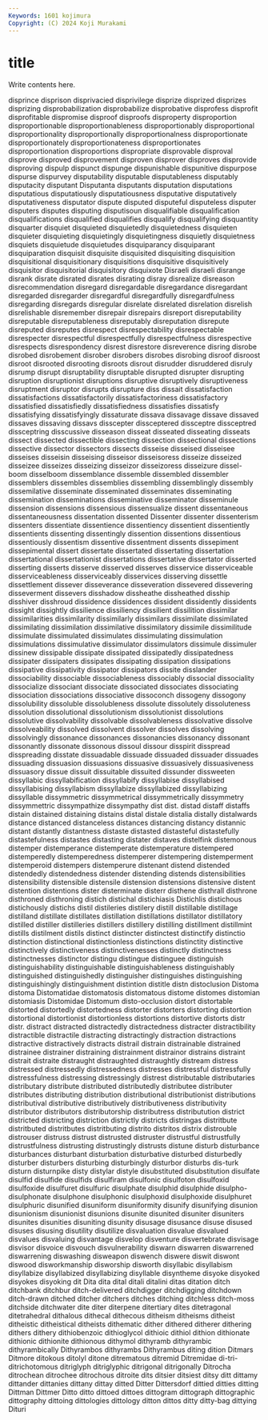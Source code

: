 ```yaml
---
Keywords: 1601 kojimura
Copyright: (C) 2024 Koji Murakami
---
```


# title

Write contents here.



 disprince disprison disprivacied disprivilege
disprize disprized disprizes disprizing disprobabilization disprobabilize disprobative disprofess disprofit disprofitable
dispromise disproof disproofs disproperty disproportion disproportionable disproportionableness disproportionably disproportional disproportionality
disproportionally disproportionalness disproportionate disproportionately disproportionateness disproportionates disproportionation disproportions dispropriate disprovable
disproval disprove disproved disprovement disproven disprover disproves disprovide disproving dispulp
dispunct dispunge dispunishable dispunitive dispurpose dispurse dispurvey disputability disputable disputableness
disputably disputacity disputant Disputanta disputants disputation disputations disputatious disputatiously disputatiousness
disputative disputatively disputativeness disputator dispute disputed disputeful disputeless disputer disputers
disputes disputing disputisoun disqualifiable disqualification disqualifications disqualified disqualifies disqualify disqualifying
disquantity disquarter disquiet disquieted disquietedly disquietedness disquieten disquieter disquieting disquietingly
disquietingness disquietly disquietness disquiets disquietude disquietudes disquiparancy disquiparant disquiparation disquisit
disquisite disquisited disquisiting disquisition disquisitional disquisitionary disquisitions disquisitive disquisitively disquisitor
disquisitorial disquisitory disquixote Disraeli disraeli disrange disrank disrate disrated disrates
disrating disray disrealize disreason disrecommendation disregard disregardable disregardance disregardant disregarded
disregarder disregardful disregardfully disregardfulness disregarding disregards disregular disrelate disrelated disrelation
disrelish disrelishable disremember disrepair disrepairs disreport disreputability disreputable disreputableness disreputably
disreputation disrepute disreputed disreputes disrespect disrespectability disrespectable disrespecter disrespectful disrespectfully
disrespectfulness disrespective disrespects disrespondency disrest disrestore disreverence disring disrobe disrobed
disrobement disrober disrobers disrobes disrobing disroof disroost disroot disrooted disrooting
disroots disrout disrudder disruddered disruly disrump disrupt disruptability disruptable disrupted
disrupter disrupting disruption disruptionist disruptions disruptive disruptively disruptiveness disruptment disruptor
disrupts disrupture diss dissait dissatisfaction dissatisfactions dissatisfactorily dissatisfactoriness dissatisfactory dissatisfied
dissatisfiedly dissatisfiedness dissatisfies dissatisfy dissatisfying dissatisfyingly dissaturate dissava dissavage dissave
dissaved dissaves dissaving dissavs disscepter dissceptered dissceptre dissceptred dissceptring disscussive
disseason disseat disseated disseating disseats dissect dissected dissectible dissecting dissection
dissectional dissections dissective dissector dissectors dissects disseise disseised disseisee disseises
disseisin disseising disseisor disseisoress disseize disseized disseizee disseizes disseizing disseizor
disseizoress disseizure dissel-boom disselboom dissemblance dissemble dissembled dissembler dissemblers dissembles
dissemblies dissembling dissemblingly dissembly dissemilative disseminate disseminated disseminates disseminating dissemination
disseminations disseminative disseminator disseminule dissension dissensions dissensious dissensualize dissent dissentaneous
dissentaneousness dissentation dissented Dissenter dissenter dissenterism dissenters dissentiate dissentience dissentiency
dissentient dissentiently dissentients dissenting dissentingly dissention dissentions dissentious dissentiously dissentism
dissentive dissentment dissents dissepiment dissepimental dissert dissertate dissertated dissertating dissertation
dissertational dissertationist dissertations dissertative dissertator disserted disserting disserts disserve disserved
disserves disservice disserviceable disserviceableness disserviceably disservices disserving dissettle dissettlement dissever
disseverance disseveration dissevered dissevering disseverment dissevers disshadow dissheathe dissheathed disship
disshiver disshroud dissidence dissidences dissident dissidently dissidents dissight dissightly dissilience
dissiliency dissilient dissilition dissimilar dissimilarities dissimilarity dissimilarly dissimilars dissimilate dissimilated
dissimilating dissimilation dissimilative dissimilatory dissimile dissimilitude dissimulate dissimulated dissimulates dissimulating
dissimulation dissimulations dissimulative dissimulator dissimulators dissimule dissimuler dissinew dissipable dissipate
dissipated dissipatedly dissipatedness dissipater dissipaters dissipates dissipating dissipation dissipations dissipative
dissipativity dissipator dissipators dissite disslander dissociability dissociable dissociableness dissociably dissocial
dissociality dissocialize dissociant dissociate dissociated dissociates dissociating dissociation dissociations dissociative
dissoconch dissogeny dissogony dissolubility dissoluble dissolubleness dissolute dissolutely dissoluteness dissolution
dissolutional dissolutionism dissolutionist dissolutions dissolutive dissolvability dissolvable dissolvableness dissolvative dissolve
dissolveability dissolved dissolvent dissolver dissolves dissolving dissolvingly dissonance dissonances dissonancies
dissonancy dissonant dissonantly dissonate dissonous dissoul dissour disspirit disspread disspreading
disstate dissuadable dissuade dissuaded dissuader dissuades dissuading dissuasion dissuasions dissuasive
dissuasively dissuasiveness dissuasory dissue dissuit dissuitable dissuited dissunder dissweeten dissyllabic
dissyllabification dissyllabify dissyllabise dissyllabised dissyllabising dissyllabism dissyllabize dissyllabized dissyllabizing dissyllable
dissymmetric dissymmetrical dissymmetrically dissymmetry dissymmettric dissympathize dissympathy dist dist. distad
distaff distaffs distain distained distaining distains distal distale distalia distally
distalwards distance distanced distanceless distances distancing distancy distannic distant distantly
distantness distaste distasted distasteful distastefully distastefulness distastes distasting distater distaves
distelfink distemonous distemper distemperance distemperate distemperature distempered distemperedly distemperedness distemperer
distempering distemperment distemperoid distempers distemperure distenant distend distended distendedly distendedness
distender distending distends distensibilities distensibility distensible distensile distension distensions distensive
distent distention distentions dister disterminate disterr disthene disthrall disthrone disthroned
disthroning distich distichal distichiasis Distichlis distichous distichously distichs distil distileries
distilery distill distillable distillage distilland distillate distillates distillation distillations distillator
distillatory distilled distiller distilleries distillers distillery distilling distillment distillmint distills
distilment distils distinct distincter distinctest distinctify distinctio distinction distinctional distinctionless
distinctions distinctity distinctive distinctively distinctiveness distinctivenesses distinctly distinctness distinctnesses distinctor
distingu distingue distinguee distinguish distinguishability distinguishable distinguishableness distinguishably distinguished distinguishedly
distinguisher distinguishes distinguishing distinguishingly distinguishment distintion distitle distn distoclusion Distoma
distoma Distomatidae distomatosis distomatous distome distomes distomian distomiasis Distomidae Distomum
disto-occlusion distort distortable distorted distortedly distortedness distorter distorters distorting distortion
distortional distortionist distortionless distortions distortive distorts distr distr. distract distracted
distractedly distractedness distracter distractibility distractible distractile distracting distractingly distraction distractions
distractive distractively distracts distrail distrain distrainable distrained distrainee distrainer distraining
distrainment distrainor distrains distraint distrait distraite distraught distraughted distraughtly distream
distress distressed distressedly distressedness distresses distressful distressfully distressfulness distressing distressingly
distrest distributable distributaries distributary distribute distributed distributedly distributee distributer distributes
distributing distribution distributional distributionist distributions distributival distributive distributively distributiveness distributivity
distributor distributors distributorship distributress distributution district districted districting distriction districtly
districts distringas distritbute distritbuted distritbutes distritbuting distrito distritos distrix distrouble
distrouser distruss distrust distrusted distruster distrustful distrustfully distrustfulness distrusting distrustingly
distrusts distune disturb disturbance disturbances disturbant disturbation disturbative disturbed disturbedly
disturber disturbers disturbing disturbingly disturbor disturbs dis-turk disturn disturnpike disty
distylar distyle disubstituted disubstitution disulfate disulfid disulfide disulfids disulfiram disulfonic
disulfoton disulfoxid disulfoxide disulfuret disulfuric disulphate disulphid disulphide disulpho- disulphonate
disulphone disulphonic disulphoxid disulphoxide disulphuret disulphuric disunified disuniform disuniformity disunify
disunifying disunion disunionism disunionist disunions disunite disunited disuniter disuniters disunites
disunities disuniting disunity disusage disusance disuse disused disuses disusing disutility
disutilize disvaluation disvalue disvalued disvalues disvaluing disvantage disvelop disventure disvertebrate
disvisage disvisor disvoice disvouch disvulnerability diswarn diswarren diswarrened diswarrening diswashing
disweapon diswench diswere diswit diswont diswood disworkmanship disworship disworth disyllabic
disyllabism disyllabize disyllabized disyllabizing disyllable disyntheme disyoke disyoked disyokes disyoking
dit Dita dita dital ditali ditalini ditas ditation ditch ditchbank
ditchbur ditch-delivered ditchdigger ditchdigging ditchdown ditch-drawn ditched ditcher ditchers ditches
ditching ditchless ditch-moss ditchside ditchwater dite diter diterpene ditertiary dites
ditetragonal ditetrahedral dithalous dithecal dithecous ditheism ditheisms ditheist ditheistic ditheistical
ditheists dithematic dither dithered ditherer dithering dithers dithery dithiobenzoic dithioglycol
dithioic dithiol dithion dithionate dithionic dithionite dithionous dithymol dithyramb dithyrambic
dithyrambically Dithyrambos dithyrambs Dithyrambus diting dition Ditmars Ditmore ditokous ditolyl
ditone ditrematous ditremid Ditremidae di-tri- ditrichotomous ditriglyph ditriglyphic ditrigonal ditrigonally
Ditrocha ditrochean ditrochee ditrochous ditroite dits ditsier ditsiest ditsy ditt
dittamy dittander dittanies dittany dittay ditted Ditter Dittersdorf dittied ditties
ditting Dittman Dittmer Ditto ditto dittoed dittoes dittogram dittograph dittographic
dittography dittoing dittologies dittology ditton dittos ditty ditty-bag dittying Dituri
